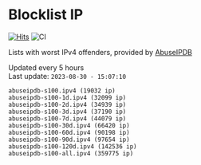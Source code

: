 # Blocklist IP

[![Hits](https://hits.seeyoufarm.com/api/count/incr/badge.svg?url=https%3A%2F%2Fgithub.com%2Fborestad%2Fblocklist-ip%2F&count_bg=%2379C83D&title_bg=%23555555&icon=&icon_color=%23E7E7E7&title=hits&edge_flat=false)](https://hits.seeyoufarm.com)  ![CI](https://img.shields.io/github/workflow/status/borestad/blocklist-ip/CI?style=flat-square)

Lists with worst IPv4 offenders, provided by [AbuseIPDB](https://www.abuseipdb.com/)

<!-- FOOTER-PLACEHOLDER -->
Updated every 5 hours<br>
Last update: `2023-08-30 - 15:07:10`
```
abuseipdb-s100.ipv4 (19032 ip)
abuseipdb-s100-1d.ipv4 (32099 ip)
abuseipdb-s100-2d.ipv4 (34939 ip)
abuseipdb-s100-3d.ipv4 (37190 ip)
abuseipdb-s100-7d.ipv4 (44079 ip)
abuseipdb-s100-30d.ipv4 (66420 ip)
abuseipdb-s100-60d.ipv4 (90198 ip)
abuseipdb-s100-90d.ipv4 (97654 ip)
abuseipdb-s100-120d.ipv4 (142536 ip)
abuseipdb-s100-all.ipv4 (359775 ip)
```
